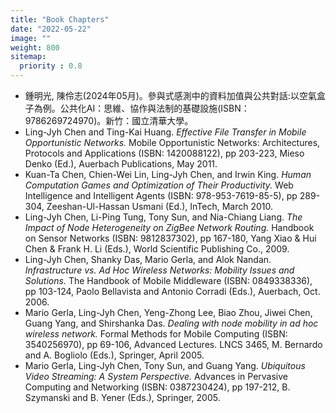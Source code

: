 ```yaml
---
title: "Book Chapters"
date: "2022-05-22"
image: ""
weight: 800
sitemap:
  priority : 0.8
---
```


- 鍾明光, 陳伶志(2024年05月)。參與式感測中的資料加值與公共對話:以空氣盒子為例。公共化AI：思維、協作與法制的基礎設施(ISBN：9786269724970)。新竹：國立清華大學。
- Ling-Jyh Chen and Ting-Kai Huang. _Effective File Transfer in Mobile Opportunistic Networks._ Mobile Opportunistic Networks: Architectures, Protocols and Applications (ISBN: 1420088122), pp 203-223, Mieso Denko (Ed.), Auerbach Publications, May 2011.
- Kuan-Ta Chen, Chien-Wei Lin, Ling-Jyh Chen, and Irwin King. _Human Computation Games and Optimization of Their Productivity._ Web Intelligence and Intelligent Agents (ISBN: 978-953-7619-85-5), pp 289-304, Zeeshan-Ul-Hassan Usmani (Ed.), InTech, March 2010.
- Ling-Jyh Chen, Li-Ping Tung, Tony Sun, and Nia-Chiang Liang. _The Impact of Node Heterogeneity on ZigBee Network Routing._ Handbook on Sensor Networks (ISBN: 9812837302), pp 167-180, Yang Xiao & Hui Chen & Frank H. Li (Eds.), World Scientific Publishing Co., 2009.
- Ling-Jyh Chen, Shanky Das, Mario Gerla, and Alok Nandan. _Infrastructure vs. Ad Hoc Wireless Networks: Mobility Issues and Solutions._ The Handbook of Mobile Middleware (ISBN: 0849338336), pp 103-124, Paolo Bellavista and Antonio Corradi (Eds.), Auerbach, Oct. 2006.
- Mario Gerla, Ling-Jyh Chen, Yeng-Zhong Lee, Biao Zhou, Jiwei Chen, Guang Yang, and Shirshanka Das. _Dealing with node mobility in ad hoc wireless network._ Formal Methods for Mobile Computing (ISBN: 3540256970), pp 69-106, Advanced Lectures. LNCS 3465, M. Bernardo and A. Bogliolo (Eds.), Springer, April 2005.
- Mario Gerla, Ling-Jyh Chen, Tony Sun, and Guang Yang. _Ubiquitous Video Streaming: A System Perspective._ Advances in Pervasive Computing and Networking (ISBN: 0387230424), pp 197-212, B. Szymanski and B. Yener (Eds.), Springer, 2005.
